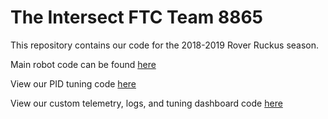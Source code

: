 # The Intersect FTC Team 8865
This repository contains our code for the 2018-2019 Rover Ruckus season.

Main robot code can be found [here](https://github.com/theintersect/intersect2019/tree/master/TeamCode/src/main/java/org/firstinspires/ftc/teamcode)

View our PID tuning code [here](https://github.com/theintersect/intersect2019/tree/master/GraphDisplay)

View our custom telemetry, logs, and tuning dashboard code [here](https://github.com/theintersect/intersect2019/tree/master/dashboard)
